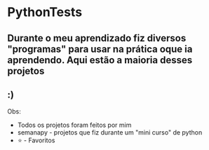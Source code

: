 # PythonTests
## Durante o meu aprendizado fiz diversos "programas" para usar na prática oque ia aprendendo. Aqui estão a maioria desses projetos
## :)
Obs:

- Todos os projetos foram feitos por mim
- semanapy - projetos que fiz durante um "mini curso" de python
- ⭐ - Favoritos
